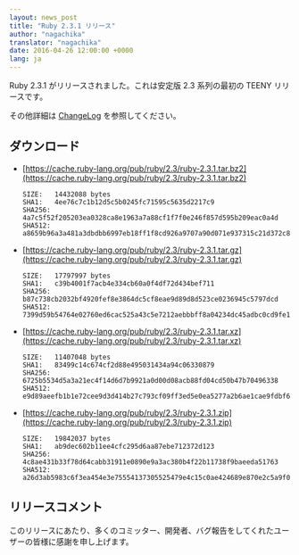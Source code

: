 ```yaml
---
layout: news_post
title: "Ruby 2.3.1 リリース"
author: "nagachika"
translator: "nagachika"
date: 2016-04-26 12:00:00 +0000
lang: ja
---
```


Ruby 2.3.1 がリリースされました。これは安定版 2.3 系列の最初の TEENY リリースです。

その他詳細は [ChangeLog](http://svn.ruby-lang.org/repos/ruby/tags/v2_3_1/ChangeLog) を参照してください。

## ダウンロード

* [https://cache.ruby-lang.org/pub/ruby/2.3/ruby-2.3.1.tar.bz2](https://cache.ruby-lang.org/pub/ruby/2.3/ruby-2.3.1.tar.bz2)

      SIZE:   14432088 bytes
      SHA1:   4ee76c7c1b12d5c5b0245fc71595c5635d2217c9
      SHA256: 4a7c5f52f205203ea0328ca8e1963a7a88cf1f7f0e246f857d595b209eac0a4d
      SHA512: a8659b96a3a481a3dbdbb6997eb18ff1f8cd926a9707a90d071e937315c21d372c89252f0d44732ae5007d2678fda8c8fbceafa4e4b4ff500d236fb796284d8d

* [https://cache.ruby-lang.org/pub/ruby/2.3/ruby-2.3.1.tar.gz](https://cache.ruby-lang.org/pub/ruby/2.3/ruby-2.3.1.tar.gz)

      SIZE:   17797997 bytes
      SHA1:   c39b4001f7acb4e334cb60a0f4df72d434bef711
      SHA256: b87c738cb2032bf4920fef8e3864dc5cf8eae9d89d8d523ce0236945c5797dcd
      SHA512: 7399d59b54764e02760ed6cac525a43c5e7212aebbbff8a04234dc45adbc0cd9fe1ff9a9328eefd38f02d3b6c5b2e3ca843808784755ff4e66ded624f55c150a

* [https://cache.ruby-lang.org/pub/ruby/2.3/ruby-2.3.1.tar.xz](https://cache.ruby-lang.org/pub/ruby/2.3/ruby-2.3.1.tar.xz)

      SIZE:   11407048 bytes
      SHA1:   83499c14c674cf2d88e495031434a94c06330879
      SHA256: 6725b5534d5a3a21ec4f14d6d7b9921a0d00d08acb88fd04cd50b47b70496338
      SHA512: e9d89aeefb1b1e72cee9d3d414b27c793cf09ff3ed5e0ea5277a2b6ae1cae9fdbf6b404a84b42c0c6835754eb04674fc4f1470fbfedabeee3f57e518f13db633

* [https://cache.ruby-lang.org/pub/ruby/2.3/ruby-2.3.1.zip](https://cache.ruby-lang.org/pub/ruby/2.3/ruby-2.3.1.zip)

      SIZE:   19842037 bytes
      SHA1:   ab9dec602b11ee4cfc295d6aa87ebe712372d123
      SHA256: 4c8ae431b33f78d64cabb31911e0890e9a3ac380b4f22b11738f9baeeda51763
      SHA512: a26d3ab5983c6f3ea454e3e75554137305525479e4c15c0ae424689e870e2c5a9f0fe194975cf362cc5528ce601e31a0a15b87c7af200fd0d1da17459435b953

## リリースコメント

このリリースにあたり、多くのコミッター、開発者、バグ報告をしてくれたユーザーの皆様に感謝を申し上げます。
